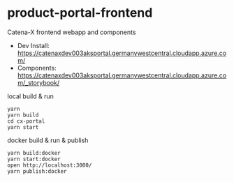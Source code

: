 # product-portal-frontend

Catena-X frontend webapp and components

* Dev Install: https://catenaxdev003aksportal.germanywestcentral.cloudapp.azure.com/
* Components: https://catenaxdev003aksportal.germanywestcentral.cloudapp.azure.com/_storybook/

local build & run

    yarn
    yarn build
    cd cx-portal
    yarn start


docker build & run & publish

    yarn build:docker
    yarn start:docker
    open http://localhost:3000/
    yarn publish:docker

